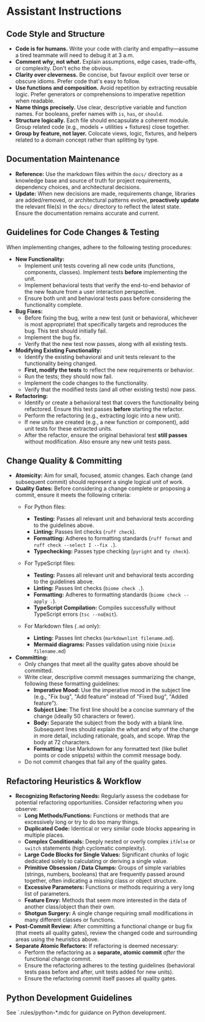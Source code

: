 # Assistant Instructions

## Code Style and Structure

- **Code is for humans.** Write your code with clarity and empathy—assume a
  tired teammate will need to debug it at 3 a.m.
- **Comment *why*, not *what*.** Explain assumptions, edge cases, trade-offs, or
  complexity. Don't echo the obvious.
- **Clarity over cleverness.** Be concise, but favour explicit over terse or
  obscure idioms. Prefer code that's easy to follow.
- **Use functions and composition.** Avoid repetition by extracting reusable
  logic. Prefer generators or comprehensions to imperative repetition when
  readable.
- **Name things precisely.** Use clear, descriptive variable and function names.
  For booleans, prefer names with `is`, `has`, or `should`.
- **Structure logically.** Each file should encapsulate a coherent module. Group
  related code (e.g., models + utilities + fixtures) close together.
- **Group by feature, not layer.** Colocate views, logic, fixtures, and helpers
  related to a domain concept rather than splitting by type.

## Documentation Maintenance

- **Reference:** Use the markdown files within the `docs/` directory as a
  knowledge base and source of truth for project requirements, dependency
  choices, and architectural decisions.
- **Update:** When new decisions are made, requirements change, libraries are
  added/removed, or architectural patterns evolve, **proactively update** the
  relevant file(s) in the `docs/` directory to reflect the latest state. Ensure
  the documentation remains accurate and current.

## Guidelines for Code Changes & Testing

When implementing changes, adhere to the following testing procedures:

- **New Functionality:**
  - Implement unit tests covering all new code units (functions, components,
    classes). Implement tests **before** implementing the unit.
  - Implement behavioral tests that verify the end-to-end behavior of the new
    feature from a user interaction perspective.
  - Ensure both unit and behavioral tests pass before considering the
    functionality complete.
- **Bug Fixes:**
  - Before fixing the bug, write a new test (unit or behavioral, whichever is
    most appropriate) that specifically targets and reproduces the bug. This
    test should initially fail.
  - Implement the bug fix.
  - Verify that the new test now passes, along with all existing tests.
- **Modifying Existing Functionality:**
  - Identify the existing behavioral and unit tests relevant to the
    functionality being changed.
  - **First, modify the tests** to reflect the new requirements or behavior.
  - Run the tests; they should now fail.
  - Implement the code changes to the functionality.
  - Verify that the modified tests (and all other existing tests) now pass.
- **Refactoring:**
  - Identify or create a behavioral test that covers the functionality being
    refactored. Ensure this test passes **before** starting the refactor.
  - Perform the refactoring (e.g., extracting logic into a new unit).
  - If new units are created (e.g., a new function or component), add unit tests
    for these extracted units.
  - After the refactor, ensure the original behavioral test **still passes**
    without modification. Also ensure any new unit tests pass.

## Change Quality & Committing

- **Atomicity:** Aim for small, focused, atomic changes. Each change (and
  subsequent commit) should represent a single logical unit of work.
- **Quality Gates:** Before considering a change complete or proposing a commit,
  ensure it meets the following criteria:
  - For Python files:

    - **Testing:** Passes all relevant unit and behavioral tests according to
      the guidelines above.
    - **Linting:** Passes lint checks (`ruff check`).
    - **Formatting:** Adheres to formatting standards (`ruff format` and
      `ruff check --select I --fix .`).
    - **Typechecking:** Passes type checking (`pyright` and `ty check`).

  - For TypeScript files:

    - **Testing:** Passes all relevant unit and behavioral tests according to
      the guidelines above.
    - **Linting:** Passes lint checks (`biome check .`).
    - **Formatting:** Adheres to formatting standards (`biome check --apply .`).
    - **TypeScript Compilation:** Compiles successfully without TypeScript
      errors (`tsc --noEmit`).

  - For Markdown files (`.md` only):

    - **Linting:** Passes lint checks (`markdownlint filename.md`).
    - **Mermaid diagrams:** Passes validation using nixie (`nixie filename.md`)
- **Committing:**
  - Only changes that meet all the quality gates above should be committed.
  - Write clear, descriptive commit messages summarizing the change, following
    these formatting guidelines:
    - **Imperative Mood:** Use the imperative mood in the subject line (e.g.,
      "Fix bug", "Add feature" instead of "Fixed bug", "Added feature").
    - **Subject Line:** The first line should be a concise summary of the change
      (ideally 50 characters or fewer).
    - **Body:** Separate the subject from the body with a blank line. Subsequent
      lines should explain the *what* and *why* of the change in more detail,
      including rationale, goals, and scope. Wrap the body at 72 characters.
    - **Formatting:** Use Markdown for any formatted text (like bullet points or
      code snippets) within the commit message body.
  - Do not commit changes that fail any of the quality gates.

## Refactoring Heuristics & Workflow

- **Recognizing Refactoring Needs:** Regularly assess the codebase for potential
  refactoring opportunities. Consider refactoring when you observe:
  - **Long Methods/Functions:** Functions or methods that are excessively long
    or try to do too many things.
  - **Duplicated Code:** Identical or very similar code blocks appearing in
    multiple places.
  - **Complex Conditionals:** Deeply nested or overly complex `if`/`else` or
    `switch` statements (high cyclomatic complexity).
  - **Large Code Blocks for Single Values:** Significant chunks of logic
    dedicated solely to calculating or deriving a single value.
  - **Primitive Obsession / Data Clumps:** Groups of simple variables (strings,
    numbers, booleans) that are frequently passed around together, often
    indicating a missing class or object structure.
  - **Excessive Parameters:** Functions or methods requiring a very long list of
    parameters.
  - **Feature Envy:** Methods that seem more interested in the data of another
    class/object than their own.
  - **Shotgun Surgery:** A single change requiring small modifications in many
    different classes or functions.
- **Post-Commit Review:** After committing a functional change or bug fix (that
  meets all quality gates), review the changed code and surrounding areas using
  the heuristics above.
- **Separate Atomic Refactors:** If refactoring is deemed necessary:
  - Perform the refactoring as a **separate, atomic commit** *after* the
    functional change commit.
  - Ensure the refactoring adheres to the testing guidelines (behavioral tests
    pass before and after, unit tests added for new units).
  - Ensure the refactoring commit itself passes all quality gates.

## Python Development Guidelines

See \`.rules/python-\*.mdc for guidance on Python development.
